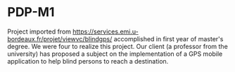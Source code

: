 # PDP-M1
Project imported from https://services.emi.u-bordeaux.fr/projet/viewvc/blindgps/ accomplished in first year of master's degree. We were four to realize this project. Our client (a professor from the university) has proposed a subject on the implementation of a GPS mobile application to help blind persons to reach a destination.
